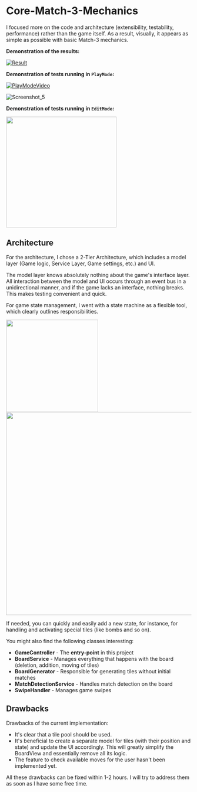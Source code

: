 # Core-Match-3-Mechanics

I focused more on the code and architecture (extensibility, testability, performance) rather than the game itself. As a result, visually, it appears as simple as possible with basic Match-3 mechanics.

**Demonstration of the results:**

[![Result](https://github.com/PapkovNikita/Core-Match-3-Mechanics/assets/3509865/8ae4af45-62ec-4e35-b6bd-5acdf1bffc23)](https://youtu.be/7gAi5-uHfJ8)

**Demonstration of tests running in `PlayMode`:**

[![PlayModeVideo](https://github.com/PapkovNikita/Core-Match-3-Mechanics/assets/3509865/e1e93024-31ca-4199-8e30-6d5d05e5b675)](https://youtu.be/ROUerlTH1hg)

![Screenshot_5](https://github.com/PapkovNikita/Core-Match-3-Mechanics/assets/3509865/256ff44a-cac0-4282-82ea-30c233d50042)

**Demonstration of tests running in `EditMode`:**

<img src="https://github.com/PapkovNikita/Core-Match-3-Mechanics/assets/3509865/f5a929cc-35c8-41a3-b7a5-9b4364035ac1" width="300">


## Architecture

For the architecture, I chose a 2-Tier Architecture, which includes a model layer (Game logic, Service Layer, Game settings, etc.) and UI. 

The model layer knows absolutely nothing about the game's interface layer. All interaction between the model and UI occurs through an event bus in a unidirectional manner, and if the game lacks an interface, nothing breaks. This makes testing convenient and quick.

For game state management, I went with a state machine as a flexible tool, which clearly outlines responsibilities.

<img src="https://github.com/PapkovNikita/Core-Match-3-Mechanics/assets/3509865/acb35573-2c3a-4567-b7e0-4cbd35d6ae0b" width="250"> 
<img src="https://github.com/PapkovNikita/Core-Match-3-Mechanics/assets/3509865/15c3140f-bd59-4bf0-90c0-d40a0e317529" width="550">

If needed, you can quickly and easily add a new state, for instance, for handling and activating special tiles (like bombs and so on).

You might also find the following classes interesting:

- **GameController** - The **entry-point** in this project
- **BoardService** - Manages everything that happens with the board (deletion, addition, moving of tiles)
- **BoardGenerator** - Responsible for generating tiles without initial matches
- **MatchDetectionService** - Handles match detection on the board
- **SwipeHandler** - Manages game swipes

## Drawbacks

Drawbacks of the current implementation:

- It's clear that a tile pool should be used.
- It's beneficial to create a separate model for tiles (with their position and state) and update the UI accordingly. This will greatly simplify the BoardView and essentially remove all its logic.
- The feature to check available moves for the user hasn't been implemented yet.

All these drawbacks can be fixed within 1-2 hours. I will try to address them as soon as I have some free time.

